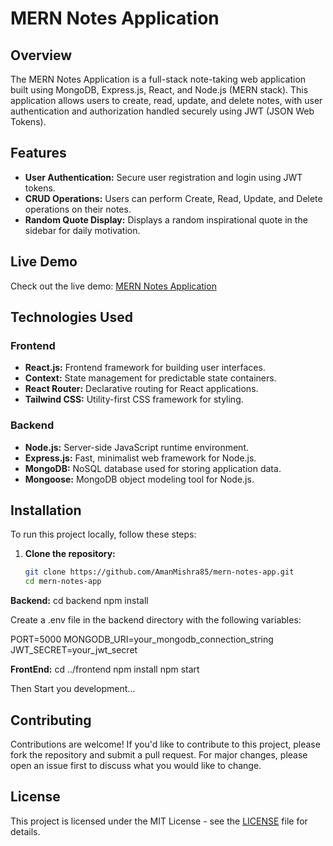 # MERN Notes Application

## Overview

The MERN Notes Application is a full-stack note-taking web application built using MongoDB, Express.js, React, and Node.js (MERN stack). This application allows users to create, read, update, and delete notes, with user authentication and authorization handled securely using JWT (JSON Web Tokens).

## Features

- **User Authentication:** Secure user registration and login using JWT tokens.
- **CRUD Operations:** Users can perform Create, Read, Update, and Delete operations on their notes.
- **Random Quote Display:** Displays a random inspirational quote in the sidebar for daily motivation.

## Live Demo

Check out the live demo: [MERN Notes Application](https://savenotes-two.vercel.app/)

## Technologies Used

### Frontend

- **React.js:** Frontend framework for building user interfaces.
- **Context:** State management for predictable state containers.
- **React Router:** Declarative routing for React applications.
- **Tailwind CSS:** Utility-first CSS framework for styling.

### Backend

- **Node.js:** Server-side JavaScript runtime environment.
- **Express.js:** Fast, minimalist web framework for Node.js.
- **MongoDB:** NoSQL database used for storing application data.
- **Mongoose:** MongoDB object modeling tool for Node.js.

## Installation

To run this project locally, follow these steps:

1. **Clone the repository:**

   ```bash
   git clone https://github.com/AmanMishra85/mern-notes-app.git
   cd mern-notes-app

**Backend:** 
    cd backend
   npm install

  Create a .env file in the backend directory with the following variables:

PORT=5000
MONGODB_URI=your_mongodb_connection_string
JWT_SECRET=your_jwt_secret

**FrontEnd:**
    cd ../frontend
   npm install
   npm start


Then Start you development...

## Contributing

Contributions are welcome! If you'd like to contribute to this project, please fork the repository and submit a pull request. For major changes, please open an issue first to discuss what you would like to change.

## License

This project is licensed under the MIT License - see the [LICENSE](LICENSE) file for details.


   

